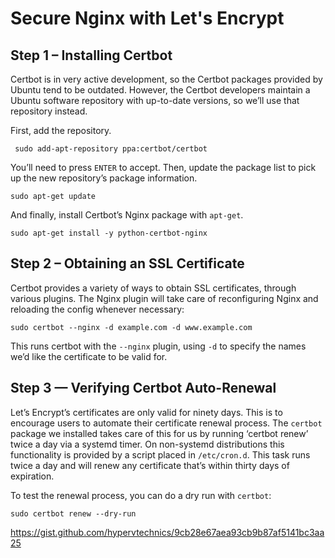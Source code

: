 

# Secure Nginx with Let's Encrypt

## Step 1 – Installing Certbot
Certbot is in very active development, so the Certbot packages provided by Ubuntu tend to be outdated. However, the Certbot developers maintain a Ubuntu software repository with up-to-date versions, so we’ll use that repository instead.

First, add the repository.

     sudo add-apt-repository ppa:certbot/certbot
You’ll need to press `ENTER` to accept. Then, update the package list to pick up the new repository’s package information.

    sudo apt-get update

And finally, install Certbot’s Nginx package with `apt-get`.

    sudo apt-get install -y python-certbot-nginx

## Step 2 – Obtaining an SSL Certificate
Certbot provides a variety of ways to obtain SSL certificates, through various plugins. The Nginx plugin will take care of reconfiguring Nginx and reloading the config whenever necessary:

    sudo certbot --nginx -d example.com -d www.example.com

This runs certbot with the `--nginx` plugin, using `-d` to specify the names we’d like the certificate to be valid for.

## Step 3 — Verifying Certbot Auto-Renewal
Let’s Encrypt’s certificates are only valid for ninety days. This is to encourage users to automate their certificate renewal process. The `certbot` package we installed takes care of this for us by running ‘certbot renew’ twice a day via a systemd timer. On non-systemd distributions this functionality is provided by a script placed in `/etc/cron.d`. This task runs twice a day and will renew any certificate that’s within thirty days of expiration.

To test the renewal process, you can do a dry run with `certbot`:
    
    sudo certbot renew --dry-run



https://gist.github.com/hypervtechnics/9cb28e67aea93cb9b87af5141bc3aa25
